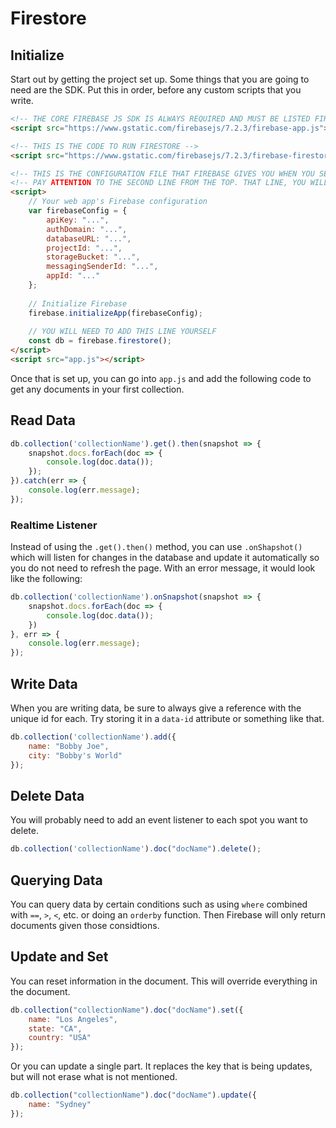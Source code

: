 # Firestore

## Initialize

Start out by getting the project set up. Some things that you are going to need are the SDK. Put this in order, before any custom scripts that you write.

``` html
<!-- THE CORE FIREBASE JS SDK IS ALWAYS REQUIRED AND MUST BE LISTED FIRST -->
<script src="https://www.gstatic.com/firebasejs/7.2.3/firebase-app.js"></script>

<!-- THIS IS THE CODE TO RUN FIRESTORE -->
<script src="https://www.gstatic.com/firebasejs/7.2.3/firebase-firestore.js"></script>

<!-- THIS IS THE CONFIGURATION FILE THAT FIREBASE GIVES YOU WHEN YOU SET UP YOUR PROJECT IN THE BROWSER -->
<!-- PAY ATTENTION TO THE SECOND LINE FROM THE TOP. THAT LINE, YOU WILL NEED TO ADD -->
<script>
    // Your web app's Firebase configuration
    var firebaseConfig = {
        apiKey: "...",
        authDomain: "...",
        databaseURL: "...",
        projectId: "...",
        storageBucket: "...",
        messagingSenderId: "...",
        appId: "..."
    };
    
    // Initialize Firebase
    firebase.initializeApp(firebaseConfig);
    
    // YOU WILL NEED TO ADD THIS LINE YOURSELF
    const db = firebase.firestore();
</script>
<script src="app.js"></script>
```

Once that is set up, you can go into `app.js` and add the following code to get any documents in your first collection.

## Read Data

``` js
db.collection('collectionName').get().then(snapshot => {
    snapshot.docs.forEach(doc => {
        console.log(doc.data());
    });
}).catch(err => {
    console.log(err.message);
});
```

### Realtime Listener

Instead of using the `.get().then()` method, you can use `.onShapshot()` which will listen for changes in the database and update it automatically so you do not need to refresh the page. With an error message, it would look like the following:

``` js
db.collection('collectionName').onSnapshot(snapshot => {
    snapshot.docs.forEach(doc => {
        console.log(doc.data());
    })
}, err => {
    console.log(err.message);
});
```

## Write Data

When you are writing data, be sure to always give a reference with the unique id for each. Try storing it in a `data-id` attribute or something like that.

``` js
db.collection('collectionName').add({
    name: "Bobby Joe",
    city: "Bobby's World"
});

```

## Delete Data

You will probably need to add an event listener to each spot you want to delete.

``` js
db.collection('collectionName').doc("docName").delete(); 
```

## Querying Data

You can query data by certain conditions such as using `where` combined with `==`, `>`, `<`, etc. or doing an `orderby` function. Then Firebase will only return documents given those considtions.

## Update and Set

You can reset information in the document. This will override everything in the document.

``` js
db.collection("collectionName").doc("docName").set({
    name: "Los Angeles",
    state: "CA",
    country: "USA"
});
```

Or you can update a single part. It replaces the key that is being updates, but will not erase what is not mentioned.

``` js
db.collection("collectionName").doc("docName").update({
    name: "Sydney"
});
```